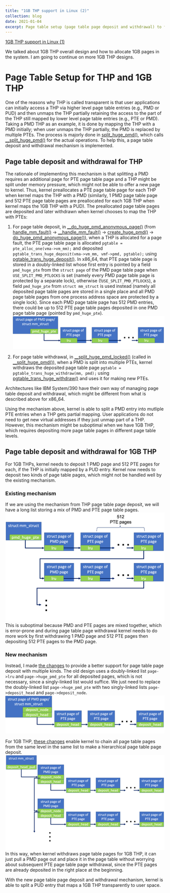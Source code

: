 ```yaml
---
title: "1GB THP support in Linux (2)"
collection: blog
date: 2021-01-04
excerpt: Page table setup (page table page deposit and withdrawal) to facilitate THP split.
---
```


[1GB THP support in Linux (1)](/blog/2020-12-11-linux-1gb-thp-1)

We talked about 1GB THP overall design and how to allocate 1GB pages in the system. I am going to continue on more 1GB THP designs.



# Page Table Setup for THP and 1GB THP

One of the reasons why THP is called transparent is that user applications can initially access a THP via higher level page table entries (e.g., PMD or PUD) and then unmaps the THP partially retaining the access to the part of the THP still mapped by lower level page table entries (e.g., PTE or PMD). Taking a PMD THP as an example, it is done by mapping the THP with a PMD initially; when user unmaps the THP partially, the PMD is replaced by multiple PTEs. The process is majorly done in [split_huge_pmd()](https://elixir.bootlin.com/linux/v5.10-rc5/source/include/linux/huge_mm.h#L201), which calls [__split_huge_pmd()](https://elixir.bootlin.com/linux/v5.10-rc5/source/mm/huge_memory.c#L2186) for the actual operations. To help this, a page table deposit and withdrawal mechanism is implemented.



## Page table deposit and withdrawal for THP

The rationale of implementing this mechanism is that splitting a PMD requires an additional page for PTE page table page and a THP might be split under memory pressure, which might not be able to offer a new page to kernel. Thus, kernel preallocates a PTE page table page for each THP when kernel maps the THP with a PMD (similarly, 1 PMD page table page and 512 PTE page table pages are preallocated for each 1GB THP when kernel maps the 1GB THP with a PUD). The preallocated page table pages are deposited and later withdrawn when kernel chooses to map the THP with PTEs:

1. For page table deposit, in [__do_huge_pmd_anonymous_page()](https://elixir.bootlin.com/linux/v5.10-rc5/source/mm/huge_memory.c#L565) (from [handle_mm_fault()](https://elixir.bootlin.com/linux/v5.10-rc5/source/mm/memory.c#L4579) -> [__handle_mm_fault()](https://elixir.bootlin.com/linux/v5.10-rc5/source/mm/memory.c#L4423) -> [create_huge_pmd()](https://elixir.bootlin.com/linux/v5.10-rc5/source/mm/memory.c#L4253) -> [do_huge_pmd_anonymous_page()](https://elixir.bootlin.com/linux/v5.10-rc5/source/mm/huge_memory.c#L695)), when a THP is allocated for a page fault, the PTE page table page is allocated `pgtable = pte_alloc_one(vma->vm_mm);` and deposited `pgtable_trans_huge_deposit(vma->vm_mm, vmf->pmd, pgtable);` using [pgtable_trans_huge_deposit()](https://elixir.bootlin.com/linux/v5.10-rc5/source/mm/pgtable-generic.c#L161). In x86_64, that PTE page table page is stored in a doubly-linked list whose first entry is pointed by a field `pmd_huge_pte` from the `struct page` of the PMD page table page when `USE_SPLIT_PMD_PTLOCKS` is set (namely every PMD page table page is protected by a separate lock), otherwise (!`USE_SPLIT_PMD_PTLOCKS`), a field `pmd_huge_pte` from `struct mm_struct` is used instead (namely all deposited page table pages are stored in a single place and all PMD page table pages from one process address space are protected by a single lock). Since each PMD page table page has 512 PMD entries, there could be up to 512 PTE page table pages deposited in one PMD page table page (pointed by `pmd_huge_pte`). ![Page table page deposit](/images/linux-1gb-thp/page_table_deposit.png "Figure 1 Page table page deposit")



2. For page table withdrawal, in [__split_huge_pmd_locked()](https://elixir.bootlin.com/linux/v5.10-rc5/source/mm/huge_memory.c#L2014) (called in [__split_huge_pmd()](https://elixir.bootlin.com/linux/v5.10-rc5/source/mm/huge_memory.c#L2186)), when a PMD is split into multiple PTEs, kernel withdraws the deposited page table page `pgtable = pgtable_trans_huge_withdraw(mm, pmd);` using [pgtable_trans_huge_withdraw()](https://elixir.bootlin.com/linux/v5.10-rc5/source/mm/pgtable-generic.c#L177) and uses it for making new PTEs.

Architectures like IBM System/390 have their own way of managing page table deposit and withdrawal, which might be different from what is described above for x86_64.



Using the mechanism above, kernel is able to split a PMD entry into mutliple PTE entries when a THP gets partial mapping. User applications do not need to get new virtual addresses if they just unmap part of a THP. However, this mechanism might be suboptimal when we have 1GB THP, which requires depositing more page table pages in different page table levels.



## Page table deposit and withdrawal for 1GB THP

For 1GB THPs, kernel needs to deposit 1 PMD page and 512 PTE pages for each, if the THP is initially mapped by a PUD entry. Kernel now needs to deposit two kinds of page table pages, which might not be handled well by the existing mechanism.



### Existing mechanism

If we are using the mechanism from THP page table page deposit, we will have a long list storing a mix of PMD and PTE page table pages. ![Mix of page table page deposit](/images/linux-1gb-thp/1gb_thp_page_table_deposit_suboptimal.png "Figure 2 A suboptimal 1GB THP page table page deposit") This is suboptimal because PMD and PTE pages are mixed together, which is error-prone and during page table page withdrawal kernel needs to do more work by first withdrawing 1 PMD page and 512 PTE pages then depositing 512 PTE pages to the PMD page.



### New mechanism

Instead, I made [the changes](https://github.com/x-y-z/linux-1gb-thp/commit/6b7b90e29f66e5a09d85a335cb09e41deea6a6dc) to provide a better support for page table page deposit with multiple kinds. The old design uses a doubly-linked list `page->lru` and `page->huge_pmd_pte`  for all deposited pages, which is not necessary, since a singly-linked list would suffice. We just need to replace the doubly-linked list `page->huge_pmd_pte` with two singly-linked lists `page->deposit_head` and `page->deposit_node`. ![Hierarchical page table page deposit 2](/images/linux-1gb-thp/1gb_thp_page_table_deposit2.png "Figure 2 Hierarchical 1GB THP page table page deposit 2") 

For 1GB THP, [these changes](https://github.com/x-y-z/linux-1gb-thp/commit/d3fa67231ef4117efcee6cd0a5f6d498fed13602) enable kernel to chain all page table pages from the same level in the same list to make a hierarchical page table page deposit. ![Hierarchical page table page deposit](/images/linux-1gb-thp/1gb_thp_page_table_deposit.png "Figure 2 Hierarchical 1GB THP page table page deposit") In this way, when kernel withdraws page table pages for 1GB THP, it can just pull a PMD page out and place it in the page table without worrying about subsequent PTE page table page withdrawal, since the PTE pages are already deposited in the right place at the beginning. 



With the new page table page deposit and withdrawal mechanism, kernel is able to split a PUD entry that maps a 1GB THP transparently to user space.